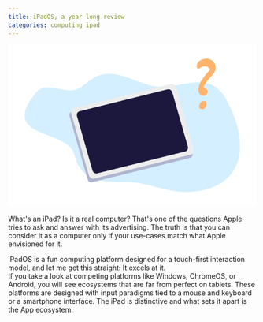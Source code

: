 ```yaml
---
title: iPadOS, a year long review
categories: computing ipad
---
```


![](https://raw.githubusercontent.com/eliseomartelli/illustrations/main/svg/confusedipad.svg)

What's an iPad? Is it a real computer? That's one of the questions Apple tries to ask and answer with its advertising. The truth is that you can consider it as a computer only if your use-cases match what Apple envisioned for it.

iPadOS is a fun computing platform designed for a touch-first interaction model, and let me get this straight: It excels at it.  
If you take a look at competing platforms like Windows, ChromeOS, or Android, you will see ecosystems that are far from perfect on tablets. These platforms are designed with input paradigms tied to a mouse and keyboard or a smartphone interface.
The iPad is distinctive and what sets it apart is the App ecosystem.

